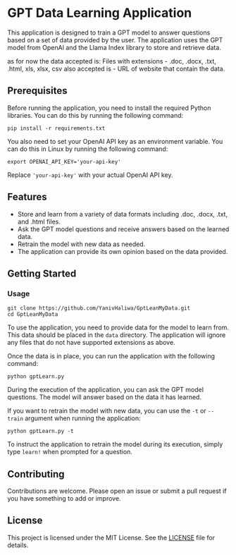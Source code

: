 # GPT Data Learning Application

This application is designed to train a GPT model to answer questions based on a set of data provided by the user. The application uses the GPT model from OpenAI and the Llama Index library to store and retrieve data.

as for now the data accepted is: 
Files with extensions -   .doc, .docx, .txt, .html, xls, xlsx, csv
also accepted is -  URL of website that contain the data.

## Prerequisites

Before running the application, you need to install the required Python libraries. You can do this by running the following command:

```
pip install -r requirements.txt
```

You also need to set your OpenAI API key as an environment variable. You can do this in Linux by running the following command:

```
export OPENAI_API_KEY='your-api-key'
```

Replace `'your-api-key'` with your actual OpenAI API key.

## Features

- Store and learn from a variety of data formats including .doc, .docx, .txt, and .html files.
- Ask the GPT model questions and receive answers based on the learned data.
- Retrain the model with new data as needed.
- The application can provide its own opinion based on the data provided.

## Getting Started

### Usage
 
```
git clone https://github.com/YanivHaliwa/GptLeanMyData.git
cd GptLeanMyData
```

To use the application, you need to provide data for the model to learn from. This data should be placed in the `data` directory. The application will ignore any files that do not have supported extensions as above.

Once the data is in place, you can run the application with the following command:

```
python gptLearn.py
```

During the execution of the application, you can ask the GPT model questions. The model will answer based on the data it has learned.

If you want to retrain the model with new data, you can use the `-t` or `--train` argument when running the application:

```
python gptLearn.py -t
```

To instruct the application to retrain the model during its execution, simply type `learn!` when prompted for a question.

## Contributing

Contributions are welcome. Please open an issue or submit a pull request if you have something to add or improve.

## License

This project is licensed under the MIT License. See the [LICENSE](LICENSE) file for details.

